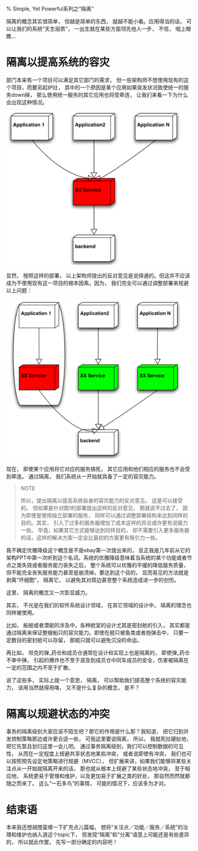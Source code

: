 % Simple, Yet Powerful系列之“隔离”

隔离的概念其实很简单， 但越是简单的东西， 就越不能小看。应用得当的话， 可以让我们的系统“天生丽质”， 一出生就在某些方面领先他人一步， 不信， 咱上眼瞧...

# 隔离以提高系统的容灾 

部门本来有一个项目可以满足其它部门的需求， 但一些架构师不想使用现有的这个项目，而要另起炉灶， 其中的一个原因是某个应用如果突发状况致使统一的服务down掉， 那么使用统一服务的其它应用也将受牵连， 让我们来看一下为什么会出现这种情况。

<img src="images/service-without-isolation.png" alt=""/>

显然， 按照这样的部署， 以上架构师提出的反对意见是说得通的。但这并不应该成为不使用现有这一项目的根本因素。因为， 我们完全可以通过调整部署来规避以上问题：

<img src="images/service-with-isolation.png" alt=""/>

现在， 即使某个应用将它对应的服务搞死， 其它应用和他们相应的服务也不会受到牵连。 通过隔离， 我们系统从一开始就具备了一定的容灾能力。

> NOTE
> 
> 所以，提出隔离以提高系统自身的容灾能力的反对意见， 这是可以接受的， 但如果是针对图1的部署提出这样的反对意见， 那就说不过去了， 因为即使是使用独立部署的服务， 同样可以通过调整部署结构来达到同样的目的。其实， 引入了过多的服务器增加了成本这样的异议或许更有说服力一些。 毕竟，如果其它方式能够达到同样目的， 却不需要引入更多服务器的话，这样的解决方案一定会比最初的方案更有吸引力一些。

我不确定优雅降级这个概念是不是ebay第一次提出来的， 反正我是几年前从它的架构PPT中第一次听到这个名词。系统的优雅降级意味着当系统的某个功能或者节点之类失效或者服务能力丧失之后， 整个系统可以优雅的平缓的降低服务质量， 但不能完全丧失服务能力甚至是崩溃掉。要达到这个目的， 显而易见的方法就是剥离“坏细胞”， 隔离它， 以避免其对周边甚至整个系统造成进一步的创伤。

这里， 隔离的概念又一次彰显威力。

其实， 不光是在我们的软件系统设计领域， 在其它领域的设计中， 隔离的理念也同样被使用。


比如， 船舶或者潜艇的涉及中，各种舱室的设计尤其是密封舱的引入， 其实都是通过隔离来保证整艘船只的容灾能力。即使在舰只被鱼类或者炮弹击中， 只要一定数目的密封舱可以存留， 那舰只就可以避免沉没的命运。

再比如， 坦克的弹_药仓和成员仓通常在设计和实现上也是隔离的， 即使弹_药仓不幸中弹， 引起的爆炸也不至于波及到成员仓中同车成员的安全，伤害被隔离在一定的范围之内不至于扩散。

说了这些多， 实际上就一个意思， 隔离， 可以帮助我们提高整个系统的容灾能力， 该用当然就得用咯， 又不是什么复杂的概念， 是不？

# 隔离以规避状态的冲突 

事务的隔离级别大家应该不陌生吧？那它的作用是什么那？我知道， 把它归到并发控制策略那边或许更合适一些， 可我这里要说隔离， 所以， 我就死拉硬扯地， 把它先暂且划归这里一会儿吧。 通过事务隔离级别，我们可以控制数据的可见性， 从而在一定程度上规避共享状态地某些冲突， 或者说即使有冲突， 我们也可以按照预先设定地策略进行规避（MVCC）， 但扩展来讲，如果我们能够将某些关注点从一开始就隔离开来的话， 那也就从根本上规避了某些状态地冲突， 至于相应地， 系统更易于管理和维护，以及更加易于扩展之类的好处， 那自然而然就都随之而来了。 这么“一石多鸟”的事情， 可能的情况下，应该多为才对。

# 结束语 
本来我还想胡搅蛮缠一下扩充点儿篇幅， 想将“关注点／功能／服务／系统”的治理和维护也纳入道这个topic下， 但发现“隔离”和”分离“语意上可能还是有些差异的， 所以就此作罢， 先写一部分确定的内容吧！